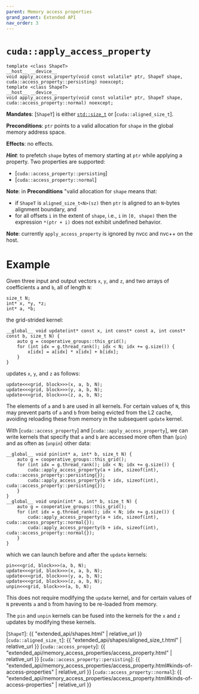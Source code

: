 ```yaml
---
parent: Memory access properties
grand_parent: Extended API
nav_order: 3
---
```


# `cuda::apply_access_property`

```cuda
template <class ShapeT>
__host__ __device__
void apply_access_property(void const volatile* ptr, ShapeT shape, cuda::access_property::persisting) noexcept;
template <class ShapeT>
__host__ __device__
void apply_access_property(void const volatile* ptr, ShapeT shape, cuda::access_property::normal) noexcept;
```

**Mandates**: [`ShapeT`] is either [`std::size_t`] or [`cuda::aligned_size_t`].

**Preconditions**: `ptr` points to a valid allocation for `shape` in the global memory address space.

**Effects**: no effects.

**_Hint_**: to prefetch `shape` bytes of memory starting at `ptr` while applying a property. Two properties are supported:

* [`cuda::access_property::persisting`] 
* [`cuda::access_property::normal`]


**Note**: in **Preconditions** "valid allocation for `shape` means that:

* if `ShapeT` is `aligned_size_t<N>(sz)` then `ptr` is aligned to an `N`-bytes alignment boundary, and
* for all offsets `i` in the extent of `shape`, i.e., `i` in `[0, shape)` then the expression `*(ptr + i)` does not exhibit undefined behavior.

**Note**: currently `apply_access_property` is ignored by nvcc and nvc++ on the host.

# Example

Given three input and output vectors `x`, `y`, and `z`, and two arrays of coefficients `a` and `b`, all of length `N`:

```cuda
size_t N;
int* x, *y, *z;
int* a, *b;
```

the grid-strided kernel:

```cuda
__global__ void update(int* const x, int const* const a, int const* const b, size_t N) {
    auto g = cooperative_groups::this_grid();
    for (int idx = g.thread_rank(); idx < N; idx += g.size()) {
        x[idx] = a[idx] * x[idx] + b[idx];
    }
}
```

updates `x`, `y`, and `z` as follows:

```cuda
update<<<grid, block>>>(x, a, b, N);
update<<<grid, block>>>(y, a, b, N);
update<<<grid, block>>>(z, a, b, N);
```

The elements of `a` and `b` are used in all kernels.
For certain values of `N`, this may prevent parts of `a` and `b` from being evicted from the L2 cache, avoiding reloading these from memory in the subsequent `update` kernel.

With [`cuda::access_property`] and [`cuda::apply_access_property`], we can write kernels that specify that `a` and `b` are accessed more often than (`pin`) and as often as (`unpin`) other data:

```cuda
__global__ void pin(int* a, int* b, size_t N) {
    auto g = cooperative_groups::this_grid();
    for (int idx = g.thread_rank(); idx < N; idx += g.size()) {
        cuda::apply_access_property(a + idx, sizeof(int), cuda::access_property::persisting{});
        cuda::apply_access_property(b + idx, sizeof(int), cuda::access_property::persisting{});
    }
}
__global__ void unpin(int* a, int* b, size_t N) {
    auto g = cooperative_groups::this_grid();
    for (int idx = g.thread_rank(); idx < N; idx += g.size()) {
        cuda::apply_access_property(a + idx, sizeof(int), cuda::access_property::normal{});
        cuda::apply_access_property(b + idx, sizeof(int), cuda::access_property::normal{});
    }
}
```

which we can launch before and after the `update` kernels:

```cuda
pin<<<grid, block>>>(a, b, N);
update<<<grid, block>>>(x, a, b, N);
update<<<grid, block>>>(y, a, b, N);
update<<<grid, block>>>(z, a, b, N);
unpin<<<grid, block>>>(a, b, N);
```

This does not require modifying the `update` kernel, and for certain values of `N` prevents `a` and `b` from having to be re-loaded from memory.

The `pin` and `unpin` kernels can be fused into the kernels for the `x` and `z` updates by modifying these kernels.

[`std::size_t`]: https://en.cppreference.com/w/cpp/types/size_t
[`ShapeT`]: {{ "extended_api/shapes.html" | relative_url }}
[`cuda::aligned_size_t`]: {{ "extended_api/shapes/aligned_size_t.html" | relative_url }}
[`cuda::access_propety`]: {{ "extended_api/memory_access_properties/access_property.html" | relative_url }}
[`cuda::access_property::persisting`]: {{ "extended_api/memory_access_properties/access_property.html#kinds-of-access-properties" | relative_url }}
[`cuda::access_property::normal`]: {{ "extended_api/memory_access_properties/access_property.html#kinds-of-access-properties" | relative_url }}
